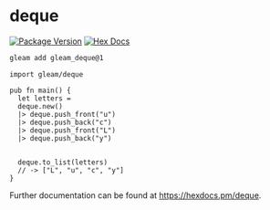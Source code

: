 # deque

[![Package Version](https://img.shields.io/hexpm/v/deque)](https://hex.pm/packages/deque)
[![Hex Docs](https://img.shields.io/badge/hex-docs-ffaff3)](https://hexdocs.pm/deque/)

```sh
gleam add gleam_deque@1
```
```gleam
import gleam/deque

pub fn main() {
  let letters = 
  deque.new()
  |> deque.push_front("u")
  |> deque.push_back("c")
  |> deque.push_front("L")
  |> deque.push_back("y")


  deque.to_list(letters)
  // -> ["L", "u", "c", "y"]
}
```

Further documentation can be found at <https://hexdocs.pm/deque>.
